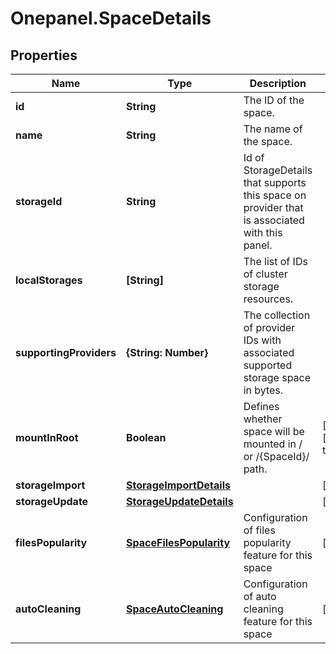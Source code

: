 # Onepanel.SpaceDetails

## Properties
Name | Type | Description | Notes
------------ | ------------- | ------------- | -------------
**id** | **String** | The ID of the space. | 
**name** | **String** | The name of the space. | 
**storageId** | **String** | Id of StorageDetails that supports this space on provider that is associated with this panel.  | 
**localStorages** | **[String]** | The list of IDs of cluster storage resources. | 
**supportingProviders** | **{String: Number}** | The collection of provider IDs with associated supported storage space in bytes.  | 
**mountInRoot** | **Boolean** | Defines whether space will be mounted in / or /{SpaceId}/ path.  | [optional] [default to false]
**storageImport** | [**StorageImportDetails**](StorageImportDetails.md) |  | [optional] 
**storageUpdate** | [**StorageUpdateDetails**](StorageUpdateDetails.md) |  | [optional] 
**filesPopularity** | [**SpaceFilesPopularity**](SpaceFilesPopularity.md) | Configuration of files popularity feature for this space | [optional] 
**autoCleaning** | [**SpaceAutoCleaning**](SpaceAutoCleaning.md) | Configuration of auto cleaning feature for this space | [optional] 


